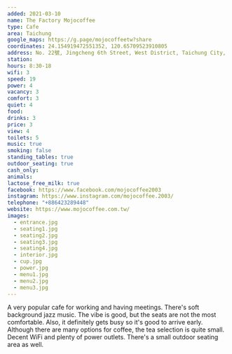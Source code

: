```yaml
---
added: 2021-03-10
name: The Factory Mojocoffee
type: Cafe
area: Taichung
google_maps: https://g.page/mojocoffeetw?share
coordinates: 24.154919472551352, 120.65709523910805
address: No. 22號, Jingcheng 6th Street, West District, Taichung City, 403
station: 
hours: 8:30-18
wifi: 3
speed: 19
power: 4
vacancy: 3
comfort: 3
quiet: 4
food: 
drinks: 3
price: 3
view: 4
toilets: 5
music: true
smoking: false
standing_tables: true
outdoor_seating: true
cash_only: 
animals: 
lactose_free_milk: true
facebook: https://www.facebook.com/mojocoffee2003
instagram: https://www.instagram.com/mojocoffee.2003/
telephone: "+886423289448"
website: https://www.mojocoffee.com.tw/
images:
  - entrance.jpg
  - seating1.jpg
  - seating2.jpg
  - seating3.jpg
  - seating4.jpg
  - interior.jpg
  - cup.jpg
  - power.jpg
  - menu1.jpg
  - menu2.jpg
  - menu3.jpg
---
```


A very popular cafe for working and having meetings. There's soft background jazz music. The vibe is good, but the seats are not the most comfortable. Also, it definitely gets busy so it's good to arrive early. Although there are many options for coffee, the tea selection is quite small. Decent WiFi and plenty of power outlets. There's a small outdoor seating area as well.
